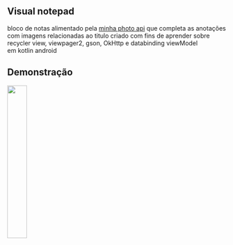 ## Visual notepad
 bloco de notas  alimentado pela [minha photo api](https://github.com/ecrseer/VisualNotepad-api-expressjs) que completa as anotações com imagens 
relacionadas ao titulo criado com fins de aprender sobre 
recycler view, viewpager2, gson, OkHttp e databinding viewModel  
em kotlin android

<h2> Demonstração</h2>
<img src="https://raw.githubusercontent.com/ecrseer/note-completion-kotlin/main/assets/demo.gif" width="30%"/>

